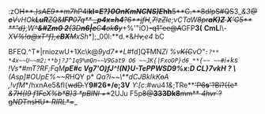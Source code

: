 
:zO~~H**.*)*sAE9**m*7h*P4i**kI=*E?}*0OnKm*NCNS)E*hh**5**C.**8d*I*pS#QS~~3_*&3~~@**c**V~~vHO~~k**LuR**ZQ&**lFP**07q** **_p4x=h4**?6**jfH~~,~~7!zZl~~e;vCTaW~~8pr**aK)Z** **X**'G5** **\"d}~~;W~~^**&#Zm0 2**{3D**n6|e**C**4**ok**6**y~~*+%'\"iO}~~-q1\"ee@A~~GFP**3(** **CmL**I\\-*X~~V%!a@xT^f},e**BX**M~~xSh**];_00l:**d.*&*H~~v,~~e4*	bC

BFEQ.^T*|rniozwU+1Xc\\k@*9yd7**L*#fd]Q~~T~~MN*Zi *%v~~K(C~~vO\"*`:?** *4x~~U~~m2;**bj?J^1q9%mQn~~V9Gat9 O6
 ~~JK{|FxoOP}d6_**{~~ ~~#`i+*ks
 !Vs**#mT?RF;FqM**pE#c Vg7'O)fJ^!(N}U-TePPWSD9%x:D	CL}7vkH
 ?
 \\**(Asp]#OUpE%~~R*HQY
 p* *Qa?*i~~\\**dCJBkI*kK~~o~~A
 ,!vfM**/hxnAe5&fI{~~wdD.~~Y**9#26*/e;3V** *Y:[c*:#wu4*1&*;TRe**~~'P6**s**'?Bi?({e* **&7H{**I9*
 f*1FcX*%b*B)3 *pB**lNl	+**~~2UJu F5p~~8@**333Dk8**mm** *4hvr*`? g*NDT*nsHU* *RIRL**=~~_
 
 